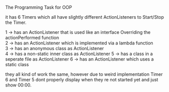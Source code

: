 The Programming Task for OOP

it has 6 Timers which all have slightly different ActionListeners to Start/Stop the Timer.

1 -> has an ActionListener that is used like an interface Overriding the actionPerformed function  
2 -> has an ActionListener which is implemented via a lambda function  
3 -> has an anonymous class as ActionListener  
4 -> has a non-static inner class as ActionListener
5 -> has a class in a seperate file as ActionListener
6 -> has an ActionListener which uses a static class  

they all kind of work the same, however due to weird implementation Timer 6 and Timer 5 dont properly display when they re not started yet and just show 00:00.  
